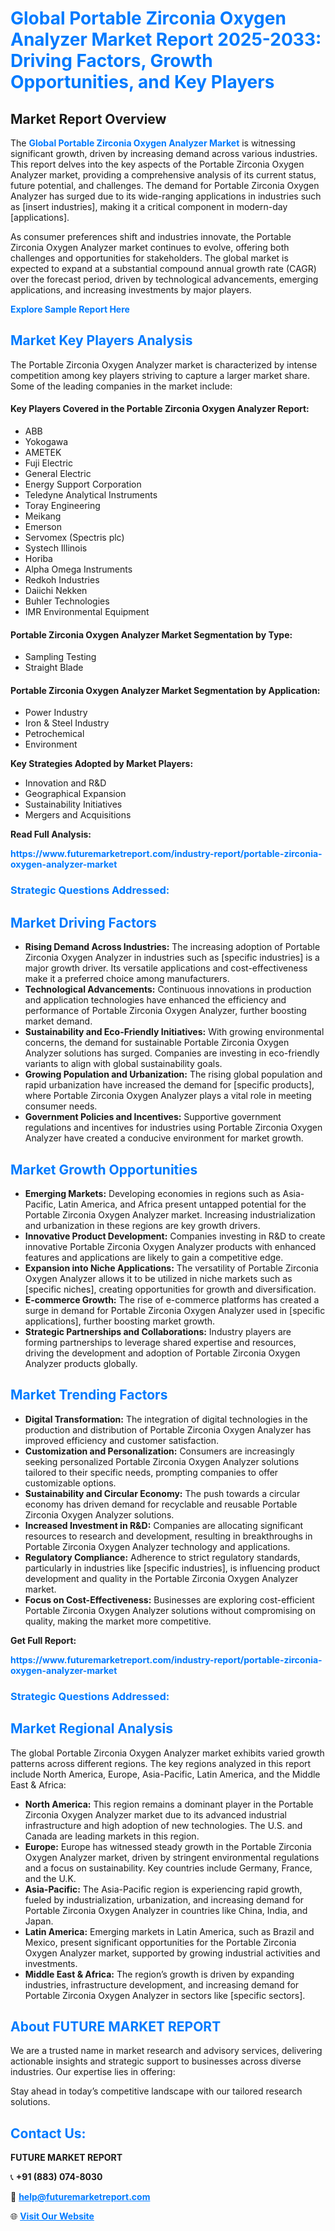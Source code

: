 <h1 style="color: #007BFF;">Global Portable Zirconia Oxygen Analyzer Market Report 2025-2033: Driving Factors, Growth Opportunities, and Key Players</h1>

<section id="overview">
<h2>Market Report Overview</h2>
<p>The <a href="https://www.futuremarketreport.com/industry-report/portable-zirconia-oxygen-analyzer-market" style="color: #007BFF; text-decoration: none;"><strong>Global Portable Zirconia Oxygen Analyzer Market</strong></a> is witnessing significant growth, driven by increasing demand across various industries. This report delves into the key aspects of the Portable Zirconia Oxygen Analyzer market, providing a comprehensive analysis of its current status, future potential, and challenges. The demand for Portable Zirconia Oxygen Analyzer has surged due to its wide-ranging applications in industries such as [insert industries], making it a critical component in modern-day [applications].</p>
<p>As consumer preferences shift and industries innovate, the Portable Zirconia Oxygen Analyzer market continues to evolve, offering both challenges and opportunities for stakeholders. The global market is expected to expand at a substantial compound annual growth rate (CAGR) over the forecast period, driven by technological advancements, emerging applications, and increasing investments by major players.</p>
</section>

<section id="overview">
<p><a href="https://www.futuremarketreport.com/request-sample/reportId=42452" style="color: #007BFF; text-decoration: none;"><strong>Explore Sample Report Here</strong></a></p>
</section>

<section id="key-players">
<h2 style="color: #007BFF;">Market Key Players Analysis</h2>
<p>The Portable Zirconia Oxygen Analyzer market is characterized by intense competition among key players striving to capture a larger market share. Some of the leading companies in the market include:</p>
<h4>Key Players Covered in the Portable Zirconia Oxygen Analyzer Report:</h4>
<ul><li>ABB</li><li>Yokogawa</li><li>AMETEK</li><li>Fuji Electric</li><li>General Electric</li><li>Energy Support Corporation</li><li>Teledyne Analytical Instruments</li><li>Toray Engineering</li><li>Meikang</li><li>Emerson</li><li>Servomex (Spectris plc)</li><li>Systech Illinois</li><li>Horiba</li><li>Alpha Omega Instruments</li><li>Redkoh Industries</li><li>Daiichi Nekken</li><li>Buhler Technologies</li><li>IMR Environmental Equipment</li></ul>
<h4>Portable Zirconia Oxygen Analyzer Market Segmentation by Type:</h4>
<ul><li>Sampling Testing</li><li>Straight Blade</li></ul>

<h4>Portable Zirconia Oxygen Analyzer Market Segmentation by Application:</h4>
<ul><li>Power Industry</li><li>Iron &amp; Steel Industry</li><li>Petrochemical</li><li>Environment</li></ul>
<p><strong>Key Strategies Adopted by Market Players:</strong></p>
<ul>
<li>Innovation and R&D</li>
<li>Geographical Expansion</li>
<li>Sustainability Initiatives</li>
<li>Mergers and Acquisitions</li>
</ul>
</section>

<section>
<p><strong>Read Full Analysis: </strong></p><a href="https://www.futuremarketreport.com/industry-report/portable-zirconia-oxygen-analyzer-market" style="color: #007BFF; text-decoration: none;"><strong>https://www.futuremarketreport.com/industry-report/portable-zirconia-oxygen-analyzer-market</strong></a>
<h3 style="color: #007BFF;">Strategic Questions Addressed:</h3>
</section>

<section id="driving-factors">
<h2 style="color: #007BFF;">Market Driving Factors</h2>
<ul>
<li><strong>Rising Demand Across Industries:</strong> The increasing adoption of Portable Zirconia Oxygen Analyzer in industries such as [specific industries] is a major growth driver. Its versatile applications and cost-effectiveness make it a preferred choice among manufacturers.</li>
<li><strong>Technological Advancements:</strong> Continuous innovations in production and application technologies have enhanced the efficiency and performance of Portable Zirconia Oxygen Analyzer, further boosting market demand.</li>
<li><strong>Sustainability and Eco-Friendly Initiatives:</strong> With growing environmental concerns, the demand for sustainable Portable Zirconia Oxygen Analyzer solutions has surged. Companies are investing in eco-friendly variants to align with global sustainability goals.</li>
<li><strong>Growing Population and Urbanization:</strong> The rising global population and rapid urbanization have increased the demand for [specific products], where Portable Zirconia Oxygen Analyzer plays a vital role in meeting consumer needs.</li>
<li><strong>Government Policies and Incentives:</strong> Supportive government regulations and incentives for industries using Portable Zirconia Oxygen Analyzer have created a conducive environment for market growth.</li>
</ul>
</section>

<section id="growth-opportunities">
<h2 style="color: #007BFF;">Market Growth Opportunities</h2>
<ul>
<li><strong>Emerging Markets:</strong> Developing economies in regions such as Asia-Pacific, Latin America, and Africa present untapped potential for the Portable Zirconia Oxygen Analyzer market. Increasing industrialization and urbanization in these regions are key growth drivers.</li>
<li><strong>Innovative Product Development:</strong> Companies investing in R&D to create innovative Portable Zirconia Oxygen Analyzer products with enhanced features and applications are likely to gain a competitive edge.</li>
<li><strong>Expansion into Niche Applications:</strong> The versatility of Portable Zirconia Oxygen Analyzer allows it to be utilized in niche markets such as [specific niches], creating opportunities for growth and diversification.</li>
<li><strong>E-commerce Growth:</strong> The rise of e-commerce platforms has created a surge in demand for Portable Zirconia Oxygen Analyzer used in [specific applications], further boosting market growth.</li>
<li><strong>Strategic Partnerships and Collaborations:</strong> Industry players are forming partnerships to leverage shared expertise and resources, driving the development and adoption of Portable Zirconia Oxygen Analyzer products globally.</li>
</ul>
</section>

<section id="trending-factors">
<h2 style="color: #007BFF;">Market Trending Factors</h2>
<ul>
<li><strong>Digital Transformation:</strong> The integration of digital technologies in the production and distribution of Portable Zirconia Oxygen Analyzer has improved efficiency and customer satisfaction.</li>
<li><strong>Customization and Personalization:</strong> Consumers are increasingly seeking personalized Portable Zirconia Oxygen Analyzer solutions tailored to their specific needs, prompting companies to offer customizable options.</li>
<li><strong>Sustainability and Circular Economy:</strong> The push towards a circular economy has driven demand for recyclable and reusable Portable Zirconia Oxygen Analyzer solutions.</li>
<li><strong>Increased Investment in R&D:</strong> Companies are allocating significant resources to research and development, resulting in breakthroughs in Portable Zirconia Oxygen Analyzer technology and applications.</li>
<li><strong>Regulatory Compliance:</strong> Adherence to strict regulatory standards, particularly in industries like [specific industries], is influencing product development and quality in the Portable Zirconia Oxygen Analyzer market.</li>
<li><strong>Focus on Cost-Effectiveness:</strong> Businesses are exploring cost-efficient Portable Zirconia Oxygen Analyzer solutions without compromising on quality, making the market more competitive.</li>
</ul>
</section>

<section>
<p><strong>Get Full Report: </strong></p><a href="https://www.futuremarketreport.com/industry-report/portable-zirconia-oxygen-analyzer-market" style="color: #007BFF; text-decoration: none;"><strong>https://www.futuremarketreport.com/industry-report/portable-zirconia-oxygen-analyzer-market</strong></a>
<h3 style="color: #007BFF;">Strategic Questions Addressed:</h3>
</section>


<section id="regional-analysis">
<h2 style="color: #007BFF;">Market Regional Analysis</h2>
<p>The global Portable Zirconia Oxygen Analyzer market exhibits varied growth patterns across different regions. The key regions analyzed in this report include North America, Europe, Asia-Pacific, Latin America, and the Middle East & Africa:</p>
<ul>
<li><strong>North America:</strong> This region remains a dominant player in the Portable Zirconia Oxygen Analyzer market due to its advanced industrial infrastructure and high adoption of new technologies. The U.S. and Canada are leading markets in this region.</li>
<li><strong>Europe:</strong> Europe has witnessed steady growth in the Portable Zirconia Oxygen Analyzer market, driven by stringent environmental regulations and a focus on sustainability. Key countries include Germany, France, and the U.K.</li>
<li><strong>Asia-Pacific:</strong> The Asia-Pacific region is experiencing rapid growth, fueled by industrialization, urbanization, and increasing demand for Portable Zirconia Oxygen Analyzer in countries like China, India, and Japan.</li>
<li><strong>Latin America:</strong> Emerging markets in Latin America, such as Brazil and Mexico, present significant opportunities for the Portable Zirconia Oxygen Analyzer market, supported by growing industrial activities and investments.</li>
<li><strong>Middle East & Africa:</strong> The region’s growth is driven by expanding industries, infrastructure development, and increasing demand for Portable Zirconia Oxygen Analyzer in sectors like [specific sectors].</li>
</ul>
</section>

<footer>
<h2 style="color: #007BFF;">About FUTURE MARKET REPORT</h2>
<p>We are a trusted name in market research and advisory services, delivering actionable insights and strategic support to businesses across diverse industries. Our expertise lies in offering:</p>

<p>Stay ahead in today’s competitive landscape with our tailored research solutions.</p>

<h2 style="color: #007BFF;">Contact Us:</h2>
<p><strong>FUTURE MARKET REPORT</strong></p>
<p>📞 <strong>+91 (883) 074-8030</strong></p>
<p>📧 <strong><a href="mailto:help@futuremarketreport.com" style="color: #007BFF;">help@futuremarketreport.com</a></strong></p>
<p>🌐 <strong><a href="https://www.futuremarketreport.com/" style="color: #007BFF;">Visit Our Website</a></strong></p>
</footer>
